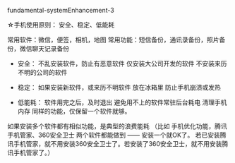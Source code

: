
fundamental-systemEnhancement-3

☆手机使用原则：
安全、稳定、低能耗

常用软件：微信，便签，相机，地图
常用功能：短信备份，通讯录备份，照片备份，微信聊天记录备份

* 安全：
不乱安装软件，防止有恶意软件
仅安装大公司开发的软件
不安装来历不明的公司的软件

* 稳定：
如果安装新软件，或来历不明软件
放在冰箱里
防止手机崩溃或发热

* 低能耗：
软件用完之后，及时退出
避免用不上的软件常驻后台耗电
清理手机内存
同样的功能，仅保留一个软件就够。

如果安装多个软件都有相似功能，是典型的浪费能耗
（比如 手机优化功能，腾讯手机管家、360安全卫士 两个软件都能做到 —— 安装一个就OK了。
若已安装腾讯手机管家，就不用安装360安全卫士了。若安装了360安全卫士，就不用安装腾讯手机管家了。）
